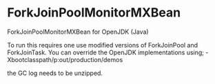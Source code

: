 # ForkJoinPoolMonitorMXBean
ForkJoinPoolMonitorMXBean for OpenJDK (Java)

To run this requires one use modified versions of ForkJoinPool and ForkJoinTask. You can override the OpenJDK implementations using;
-Xbootclasspath/p:out/production/demos

the GC log needs to be unzipped.
